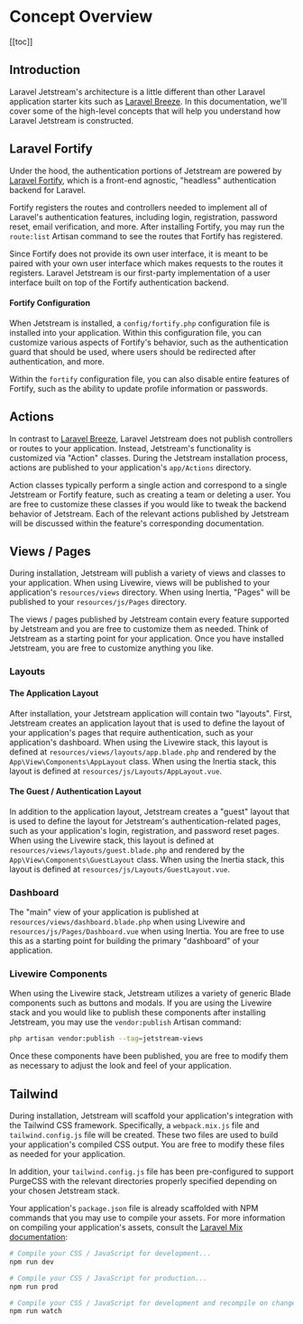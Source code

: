 # Concept Overview

[[toc]]

## Introduction

Laravel Jetstream's architecture is a little different than other Laravel application starter kits such as [Laravel Breeze](https://laravel.com/docs/starter-kits). In this documentation, we'll cover some of the high-level concepts that will help you understand how Laravel Jetstream is constructed.

## Laravel Fortify

Under the hood, the authentication portions of Jetstream are powered by [Laravel Fortify](https://github.com/laravel/fortify), which is a front-end agnostic, "headless" authentication backend for Laravel.

Fortify registers the routes and controllers needed to implement all of Laravel's authentication features, including login, registration, password reset, email verification, and more. After installing Fortify, you may run the `route:list` Artisan command to see the routes that Fortify has registered.

Since Fortify does not provide its own user interface, it is meant to be paired with your own user interface which makes requests to the routes it registers. Laravel Jetstream is our first-party implementation of a user interface built on top of the Fortify authentication backend.

#### Fortify Configuration

When Jetstream is installed, a `config/fortify.php` configuration file is installed into your application. Within this configuration file, you can customize various aspects of Fortify's behavior, such as the authentication guard that should be used, where users should be redirected after authentication, and more.

Within the `fortify` configuration file, you can also disable entire features of Fortify, such as the ability to update profile information or passwords.

## Actions

In contrast to [Laravel Breeze](https://laravel.com/docs/starter-kits), Laravel Jetstream does not publish controllers or routes to your application. Instead, Jetstream's functionality is customized via "Action" classes. During the Jetstream installation process, actions are published to your application's `app/Actions` directory.

Action classes typically perform a single action and correspond to a single Jetstream or Fortify feature, such as creating a team or deleting a user. You are free to customize these classes if you would like to tweak the backend behavior of Jetstream. Each of the relevant actions published by Jetstream will be discussed within the feature's corresponding documentation.

## Views / Pages

During installation, Jetstream will publish a variety of views and classes to your application. When using Livewire, views will be published to your application's `resources/views` directory. When using Inertia, "Pages" will be published to your `resources/js/Pages` directory.

The views / pages published by Jetstream contain every feature supported by Jetstream and you are free to customize them as needed. Think of Jetstream as a starting point for your application. Once you have installed Jetstream, you are free to customize anything you like.

### Layouts

#### The Application Layout

After installation, your Jetstream application will contain two "layouts". First, Jetstream creates an application layout that is used to define the layout of your application's pages that require authentication, such as your application's dashboard. When using the Livewire stack, this layout is defined at `resources/views/layouts/app.blade.php` and rendered by the `App\View\Components\AppLayout` class. When using the Inertia stack, this layout is defined at `resources/js/Layouts/AppLayout.vue`.

#### The Guest / Authentication Layout

In addition to the application layout, Jetstream creates a "guest" layout that is used to define the layout for Jetstream's authentication-related pages, such as your application's login, registration, and password reset pages. When using the Livewire stack, this layout is defined at `resources/views/layouts/guest.blade.php` and rendered by the `App\View\Components\GuestLayout` class. When using the Inertia stack, this layout is defined at `resources/js/Layouts/GuestLayout.vue`.

### Dashboard

The "main" view of your application is published at `resources/views/dashboard.blade.php` when using Livewire and `resources/js/Pages/Dashboard.vue` when using Inertia. You are free to use this as a starting point for building the primary "dashboard" of your application.

### Livewire Components

When using the Livewire stack, Jetstream utilizes a variety of generic Blade components such as buttons and modals. If you are using the Livewire stack and you would like to publish these components after installing Jetstream, you may use the `vendor:publish` Artisan command:

```bash
php artisan vendor:publish --tag=jetstream-views
```

Once these components have been published, you are free to modify them as necessary to adjust the look and feel of your application.

## Tailwind

During installation, Jetstream will scaffold your application's integration with the Tailwind CSS framework. Specifically, a `webpack.mix.js` file and `tailwind.config.js` file will be created. These two files are used to build your application's compiled CSS output. You are free to modify these files as needed for your application.

In addition, your `tailwind.config.js` file has been pre-configured to support PurgeCSS with the relevant directories properly specified depending on your chosen Jetstream stack.

Your application's `package.json` file is already scaffolded with NPM commands that you may use to compile your assets. For more information on compiling your application's assets, consult the [Laravel Mix documentation](https://laravel.com/docs/mix):

```bash
# Compile your CSS / JavaScript for development...
npm run dev

# Compile your CSS / JavaScript for production...
npm run prod

# Compile your CSS / JavaScript for development and recompile on change...
npm run watch
```

